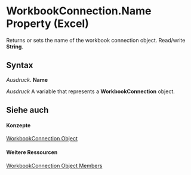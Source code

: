 
# WorkbookConnection.Name Property (Excel)

Returns or sets the name of the workbook connection object. Read/write  **String**.


## Syntax

 _Ausdruck_. **Name**

 _Ausdruck_ A variable that represents a **WorkbookConnection** object.


## Siehe auch


#### Konzepte


[WorkbookConnection Object](5974dd57-7671-cd55-3f8f-6a76fa938317.md)
#### Weitere Ressourcen


[WorkbookConnection Object Members](http://msdn.microsoft.com/library/1c692856-1ddb-1d7d-4463-143cba3dfbe8%28Office.15%29.aspx)